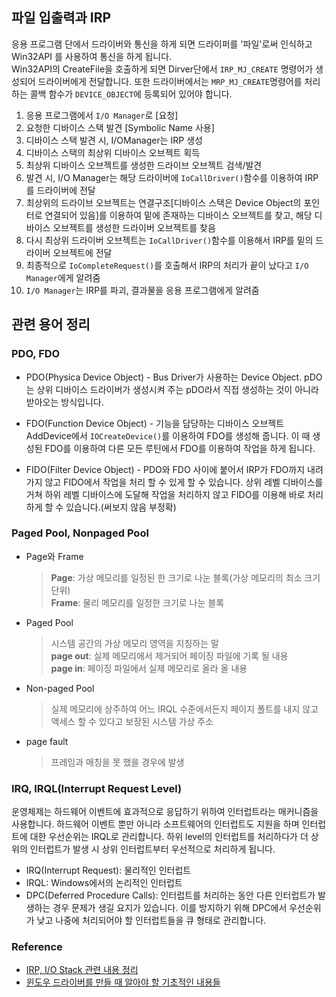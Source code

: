 ## 파일 입출력과 IRP
응용 프로그램 단에서 드라이버와 통신을 하게 되면 드라이퍼를 '파일'로써 인식하고 Win32API 를 사용하여 통신을 하게 됩니다.  
Win32API의 CreateFile을 호출하게 되면 Dirver단에서 ```IRP_MJ_CREATE``` 명령어가 생성되어 드라이버에게 전달합니다.
또한 드라이버에서는 ```MRP_MJ_CREATE```명령어를 처리하는 콜백 함수가 ```DEVICE_OBJECT```에 등록되어 있어야 합니다.

1. 응용 프로그램에서 ```I/O Manager```로 [요청]
2. 요청한 디바이스 스택 발견 [Symbolic Name 사용]
3. 디바이스 스택 발견 시, I/OManager는 IRP 생성
4. 디바이스 스택의 최상위 디바이스 오브젝트 획득
5. 최상위 디바이스 오브젝트를 생성한 드라이브 오브젝트 검색/발견
6. 발견 시, I/O Manager는 해당 드라이버에 ```IoCallDriver()```함수를 이용하여 IRP를 드라이버에 전달
7. 최상위의 드라이브 오브젝트는 연결구조[디바이스 스택은 Device Object의 포인터로 연결되어 있음]를 이용하여 밑에 존재하는 디바이스 오브젝트를 찾고, 해당 디바이스 오브젝트를 생성한 드라이버 오브젝트를 찾음
8. 다시 최상위 드라이버 오브젝트는 ```IoCallDriver()```함수를 이용해서 IRP를 밑의 드라이버 오브젝트에 전달
9. 최종적으로 ```IoCompleteRequest()```를 호출해서 IRP의 처리가 끝이 났다고 ```I/O Manager```에게 알려줌
10. ```I/O Manager```는 IRP를 파괴, 결과물을 응용 프로그램에게 알려줌

## 관련 용어 정리
### PDO, FDO
* PDO(Physica Device Object) - Bus Driver가 사용하는 Device Object.
pDO는 상위 디바이스 드라이버가 생성시켜 주는 pDO라서 직접 생성하는 것이 아니라 받아오는 방식입니다.

* FDO(Function Device Object) - 기능을 담당하는 디바이스 오브젝트 AddDevice에서 ```IOCreateDevice()```를 이용하여 FDO를 생성해 줍니다.
이 때 생성된 FDO를 이용하여 다른 모든 루틴에서 FDO를 이용하여 작업을 하게 됩니다.

* FIDO(Filter Device Object) - PDO와 FDO 사이에 붙어서 IRP가 FDO까지 내려가지 않고 FIDO에서 작업을 처리 할 수 있게 할 수 있습니다.
상위 레벨 디바이스를 거쳐 하위 레벨 디바이스에 도달해 작업을 처리하지 않고 FIDO를 이용해 바로 처리하게 할 수 있습니다.(써보지 않음 부정확)
### Paged Pool, Nonpaged Pool
* Page와 Frame
    > __Page__: 가상 메모리를 일정된 한 크기로 나눈 블록(가상 메모리의 최소 크기 단위)    
    __Frame__: 물리 메모리를 일정한 크기로 나눈 블록 
* Paged Pool
    > 시스템 공간의 가상 메모리 영역을 지칭하는 말  
    __page out__: 실제 메모리에서 제거되어 페이징 파일에 기록 될 내용  
    __page in__: 페이징 파일에서 실제 메모리로 올라 올 내용
* Non-paged Pool
    > 실제 메모리에 상주하여 어느 IRQL 수준에서든지 페이지 폴트를 내지 않고 액세스 할 수 있다고 보장된 시스템 가상 주소
* page fault
    > 프레임과 매칭을 못 했을 경우에 발생

### IRQ, IRQL(Interrupt Request Level)
운영체제는 하드웨어 이벤트에 효과적으로 응답하기 위하여 인터럽트라는 매커니즘을 사용합니다.
하드웨어 이벤트 뿐만 아니라 소프트웨어의 인터럽트도 지원을 하며 인터럽트에 대한 우선순위는 IRQL로 관리합니다.
하위 level의 인터럽트를 처리하다가 더 상위의 인터럽트가 발생 시 상위 인터럽트부터 우선적으로 처리하게 됩니다.
* IRQ(Interrupt Request): 물리적인 인터럽트
* IRQL: Windows에서의 논리적인 인터럽트
* DPC(Deferred Procedure Calls): 인터럽트를 처리하는 동안 다른 인터럽트가 발생하는 경우 문제가 생길 요지가 있습니다.
 이를 방지하기 위해 DPC에서 우선순위가 낮고 나중에 처리되어야 할 인터럽트들을 큐 형태로 관리합니다. 


### Reference
* [IRP, I/O Stack 관련 내용 정리](https://richong.tistory.com/275)  
* [윈도우 드라이버를 만들 때 알아야 할 기초적인 내용들](https://www.benjaminlog.com/entry/what-every-driver-programmer-should-know)